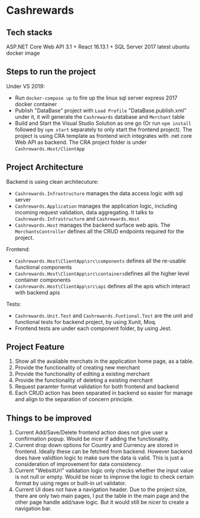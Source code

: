 # Cashrewards

## Tech stacks
ASP.NET Core Web API 3.1 + React 16.13.1 + SQL Server 2017 latest ubuntu docker image


## Steps to run the project
Under VS 2019:
- Run `docker-compose up` to fire up the linux sql server express 2017 docker container 
- Publish "DataBase" project with `Load Profile` "DataBase.publish.xml" under it, it will generate the `Cashrewards` database and `Merchant` table
- Build and Start the Visual Studio Solution as one go (Or run `npm install` followed by `npm start` separately to only start the frontend project). The project is using CRA template as frontend wich integrates with .net core Web API as backend. The CRA project folder is under `Cashrewards.Host/ClientApp`


## Project Architecture
Backend is using clean architecuture:
- `Cashrewards.Infrastructure` manages the data access logic with sql server
- `Cashrewards.Application` manages the application logic, including incoming request validation, data aggregating. It talks to `Cashrewards.Infrastructure` and `Cashrewards.Host`
- `Cashrewards.Host` manages the backend surface web apis. The `MerchantsController` defines all the CRUD endpoints required for the project.

Frontend:
- `Cashrewards.Host\ClientApp\src\components` defines all the re-usable functional components
- `Cashrewards.Host\ClientApp\src\containers`defines all the higher level container components
- `Cashrewards.Host\ClientApp\src\api` defines all the apis which interact with backend apis

Tests:
- `Cashrewards.Unit.Test` and `Cashrewards.Funtional.Test` are the unit and functional tests for backend project, by using Xunit, Moq.
- Frontend tests are under each component folder, by using Jest.


## Project Feature
1. Show all the available merchats in the application home page, as a table.
2. Provide the functionality of creating new merchant
3. Provide the functionality of editing a existing merchant
4. Provide the functionality of deleting a existing merchant
5. Request paramter format validation for both frontend and backend 
6. Each CRUD action has been separated in backend so easier for manage and align to the separation of concern principle.


## Things to be improved
1. Current Add/Save/Delete frontend action does not give user a confirmation popup. Would be nicer if adding the functionality.
2. Current drop down options for Country and Currency are stored in frontend. Ideally these can be fetched from backend. However backend does have validtion logic to make sure the data is valid. This is just a consideration of improvement for data consistency.
3. Current "WebsitUrl" validation logic only checks whether the input value is not null or empty. Would be nicer to improve the logic to check certain format by using regex or built-in url validator.
4. Current UI does not have a navigation header. Due to the project size, there are only two main pages, I put the table in the main page and the other page handle add/save logic. But it would still be nicer to create a navigation bar. 
